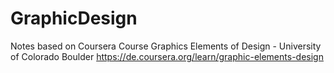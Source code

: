 # GraphicDesign
Notes based on Coursera Course Graphics Elements of Design - University of Colorado Boulder
https://de.coursera.org/learn/graphic-elements-design
